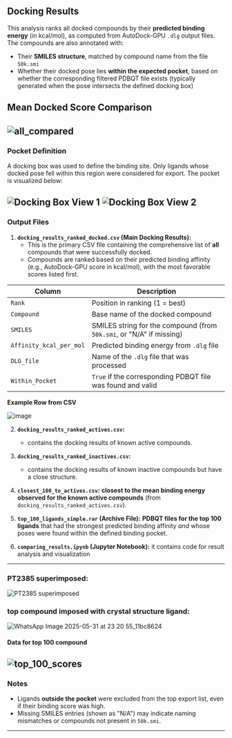 ## **Docking Results**

This analysis ranks all docked compounds by their **predicted binding energy** (in kcal/mol), as computed from AutoDock-GPU `.dlg` output files. The compounds are also annotated with:

- Their **SMILES structure**, matched by compound name from the file `50k.smi`
- Whether their docked pose lies **within the expected pocket**, based on whether the corresponding filtered PDBQT file exists (typically generated when the pose intersects the defined docking box)

## Mean Docked Score Comparison
![all_compared](https://github.com/user-attachments/assets/bb1270f9-6f44-4475-b6f3-4a63d606e935)
---
### Pocket Definition

A docking box was used to define the binding site. Only ligands whose docked pose fell within this region were considered for export. The pocket is visualized below:

![Docking Box View 1](https://github.com/user-attachments/assets/2fab8f0e-688c-4ded-8686-9e39ff91287b)
![Docking Box View 2](https://github.com/user-attachments/assets/f5b6a878-1d45-43ed-bef5-6462ad749a68)
---
### Output Files

1.  **`docking_results_ranked_docked.csv` (Main Docking Results):**
    * This is the primary CSV file containing the comprehensive list of **all** compounds that were successfully docked.
    * Compounds are ranked based on their predicted binding affinity (e.g., AutoDock-GPU score in kcal/mol), with the most favorable scores listed first.

  | Column                | Description                                                       |
  |------------------------|-------------------------------------------------------------------|
  | `Rank`               | Position in ranking (1 = best)                                     |
  | `Compound`           | Base name of the docked compound                                   |
  | `SMILES`             | SMILES string for the compound (from `50k.smi`, or "N/A" if missing) |
  | `Affinity_kcal_per_mol` | Predicted binding energy from `.dlg` file                       |
  | `DLG_file`           | Name of the `.dlg` file that was processed                         |
  | `Within_Pocket`      | `True` if the corresponding PDBQT file was found and valid         |
  
**Example Row from CSV**

![image](https://github.com/user-attachments/assets/31396a9b-d5d4-482a-b352-d6c8a9a5b501)

2.  **`docking_results_ranked_actives.csv`:**
    * contains the docking results of known active compounds.
    
3.  **`docking_results_ranked_inactives.csv`:**
     * contains the docking results of known inactive compounds but have a close structure.

4.  **`closest_100_to_actives.csv`:**
    **closest to the mean binding energy observed for the known active compounds** (from `docking_results_ranked_actives.csv`).
5.  **`top_100_ligands_simple.rar` (Archive File):**
    **PDBQT files for the top 100 ligands** that had the strongest predicted binding affinity *and* whose poses were found within the defined binding pocket.
    
6.  **`comparing_results.ipynb` (Jupyter Notebook):**
    it contains code for result analysis and visualization 
---
### **PT2385 superimposed:**

![PT2385 superimposed](https://github.com/user-attachments/assets/6a20b8e3-2aa7-44ad-add9-ca541d28e34c)

 ### top compound imposed with crystal structure ligand:
 
![WhatsApp Image 2025-05-31 at 23 20 55_11bc8624](https://github.com/user-attachments/assets/eeaa7de0-2362-4128-9c91-4ab91ab5cabe)

#### Data for top 100 compound 
  ![top_100_scores](https://github.com/user-attachments/assets/54cc5395-3fe7-4431-b315-4d65db9cd85b)
---
### Notes

- Ligands **outside the pocket** were excluded from the top export list, even if their binding score was high.
- Missing SMILES entries (shown as "N/A") may indicate naming mismatches or compounds not present in `50k.smi`.

---






